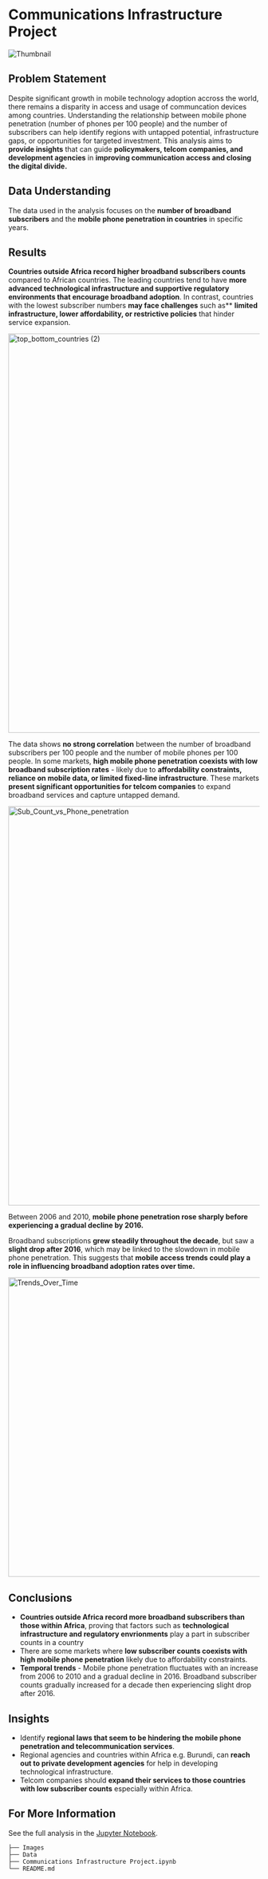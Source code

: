 # Communications Infrastructure Project

![Thumbnail](https://github.com/user-attachments/assets/f81912c3-5b36-4c0e-8eed-aa26bc3d33f3)

## Problem Statement

Despite significant growth in mobile technology adoption accross the world, there remains a disparity in access and usage of communcation devices among countries. Understanding the relationship between mobile phone penetration (number of phones per 100 people) and the number of subscribers can help identify regions with untapped potential, infrastructure gaps, or opportunities for targeted investment. This analysis aims to **provide insights** that can guide **policymakers, telcom companies, and development agencies** in **improving communication access and closing the digital divide.**

## Data Understanding

The data used in the analysis focuses on the **number of broadband subscribers** and the **mobile phone penetration in countries** in specific years.

## Results

**Countries outside Africa record higher broadband subscribers counts** compared to African countries. The leading countries tend to have **more advanced technological infrastructure and supportive regulatory environments that encourage broadband adoption**. In contrast, countries with the lowest subscriber numbers **may face challenges** such as** **limited infrastructure, lower affordability, or restrictive policies** that hinder service expansion.

<img width="1400" height="800" alt="top_bottom_countries (2)" src="https://github.com/user-attachments/assets/f07296c2-70bc-4db9-8f7a-ccc7bf991081" />


The data shows **no strong correlation** between the number of broadband subscribers per 100 people and the number of mobile phones per 100 people.
In some markets, **high mobile phone penetration coexists with low broadband subscription rates** - likely due to **affordability constraints, reliance on mobile data, or limited fixed-line infrastructure**. These markets **present significant opportunities for telcom companies** to expand broadband services and capture untapped demand.

<img width="1000" height="800" alt="Sub_Count_vs_Phone_penetration" src="https://github.com/user-attachments/assets/46de4fc0-8fc7-4cb7-9594-f4a5588a047e" />

Between 2006 and 2010, **mobile phone penetration rose sharply before experiencing a gradual decline by 2016.**

Broadband subscriptions **grew steadily throughout the decade**, but saw a **slight drop after 2016**, which may be linked to the slowdown in mobile phone penetration. This suggests that **mobile access trends could play a role in influencing broadband adoption rates over time.**

<img width="800" height="600" alt="Trends_Over_Time" src="https://github.com/user-attachments/assets/3b7779f6-6598-41c8-8a95-5b25286fc1f6" />

## Conclusions

- **Countries outside Africa record more broadband subscribers than those within Africa**, proving that factors such as **technological infrastructure and regulatory envrionments** play a part in subscriber counts in a country
- There are some markets where **low subscriber counts coexists with high mobile phone penetration** likely due to affordability constraints.
- **Temporal trends** - Mobile phone penetration fluctuates with an increase from 2006 to 2010 and a gradual decline in 2016. Broadband subscriber counts gradually increased for a decade then experiencing slight drop after 2016.

## Insights

- Identify **regional laws that seem to be hindering the mobile phone penetration and telecommunication services**.
- Regional agencies and countries within Africa e.g. Burundi, can **reach out to private development agencies** for help in developing technological infrastructure.
- Telcom companies should **expand their services to those countries with low subscriber counts** especially within Africa.

## For More Information

See the full analysis in the [Jupyter Notebook](Communications_Infrastructure.ipynb).

```
├── Images
├── Data
├── Communications Infrastructure Project.ipynb
└── README.md
```
